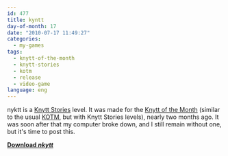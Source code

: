 ```yaml
---
id: 477
title: kyntt
day-of-month: 17
date: "2010-07-17 11:49:27"
categories:
  - my-games
tags:
  - knytt-of-the-month
  - knytt-stories
  - kotm
  - release
  - video-game
language: eng
---
```


nyktt is a [Knytt Stories](http://nifflas.ni2.se/?page=Knytt+Stories) level. It was made for the [Knytt of the Month](http://www.glorioustrainwrecks.com/node/1280) (similar to the usual [KOTM](/tag/kotm/), but with Knytt Stories levels), nearly two months ago. It was soon after that my computer broke down, and I still remain without one, but it's time to post this.

[**Download _nkytt_**](//www.agj.cl/files/games/nyktt.zip)
